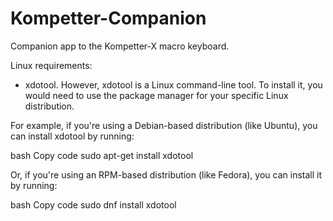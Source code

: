 # Kompetter-Companion
Companion app to the Kompetter-X macro keyboard.

Linux requirements:
* xdotool. However, xdotool is a Linux command-line tool. To install it, you would need to use the package manager for your specific Linux distribution.

For example, if you're using a Debian-based distribution (like Ubuntu), you can install xdotool by running:

bash
Copy code
sudo apt-get install xdotool

Or, if you're using an RPM-based distribution (like Fedora), you can install it by running:

bash
Copy code
sudo dnf install xdotool
